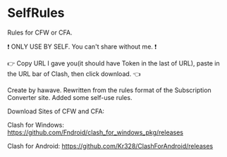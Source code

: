 # SelfRules

Rules for CFW or CFA.

❗ ONLY USE BY SELF. You can't share without me. ❗


👉 Copy URL I gave you(it should have Token in the last of URL), paste in the URL bar of Clash, then click download. 👈


Create by hawave. Rewritten from the rules format of the Subscription Converter site. Added some self-use rules.


Download Sites of CFW and CFA:

Clash for Windows: https://github.com/Fndroid/clash_for_windows_pkg/releases

Clash for Android: https://github.com/Kr328/ClashForAndroid/releases
